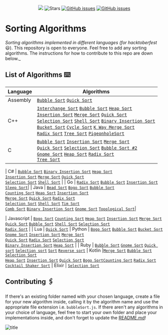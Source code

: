 <p align="center">
  <a href="https://github.com/badges/shields/graphs/contributors" alt="Contributors">
    <img src="https://img.shields.io/github/contributors/argonautica/sorting-algorithms" /></a>
  
  <img src="https://img.shields.io/github/stars/argonautica/sorting-algorithms.svg?label=Stars&style=flat" alt="Stars"/>
   <a href="https://github.com/argonautica/sorting-algorithms/issues"><img src="https://img.shields.io/github/issues/argonautica/sorting-algorithms.svg" alt="GitHub issues"/></a>
  <a href="https://github.com/argonautica/sorting-algorithms/blob/master/LICENSE.txt"><img src="https://img.shields.io/github/license/argonautica/sorting-algorithms.svg" alt="GitHub issues"/></a> 
</p>


# Sorting Algorithms
_Sorting algorithms implemented in different languages (for hacktoberfest_ 😃). This repository is open to everyone. Feel free to add any sorting algorithms. The instructions for how to contribute to this repo are down below._


## List of Algorithms ⌨️
| Language | Algorithms |
|----------|------------|
| Assembly | [`Bubble Sort`](Assembly/bubblesort.asm) [`Quick Sort`](Assembly/quicksort.asm)
| C++ | [`Interchange Sort`](C++/InterchangeSort.cpp ) [`Bubble Sort`](C++/BubbleSort.cpp) [`Heap Sort`](C++/HeapSort.cpp) <br> [`Insertion Sort`](C++/InsertionSort.cpp) [`Merge Sort`](C++/MergeSort.cpp) [`Quick Sort`](C++/QuickSort.cpp) <br> [`Selection Sort`](C++/SelectionSort.cpp) [`Shell Sort`](C++/ShellSort.cpp) [`Binary Insertion Sort`](C++/BinaryInsertionSort.cpp) <br> [`Bucket Sort`](C++/BucketSort.cpp) [`Cycle Sort`](C++/cycleSort.cpp) [`K Way Merge Sort`](C++/) <br> [`Radix Sort`](C++/RadixSort.cpp) [`Tree Sort`](C++/treeSort.cpp) [`PigeonholeSort`](C++/PigeonholeSort.cpp) |
| C | [`Bubble Sort`](C/BubbleSort.c) [`Insertion Sort`](C/InsertionSort.c) [`Merge Sort`](C/MergeSort.c) <br> [`Quick Sort`](C/QuickSort.c) [`Selection Sort`](C/SelectionSort.c)  [`Bubble Sort #2`](C/Bubble-Sort.c) <br>[`Gnome Sort`](C/gnomesort.c) [`Heap Sort`](C/heapsort.c) [`Radix Sort`](C/radixsort.c) <br> [`Tree Sort`](C/treesort.c) |

| C# | [`Bubble Sort`](C#/BubbleSort.cs) [`Binary Insertion Sort`](C#/BinaryInsertionSort.cs) [`Heap Sort`](C#/HeapSort.cs) <br> [`Insertion Sort`](C#/InsertionSort.cs) [`Merge Sort`](C#/MergeSort.cs) [`Quick Sort`](C#/QuickSort.cs) <br> [`Selection Sort`](C#/SelectionSort.cs) [`Shell Sort`](C#/ShellSort.cs) |
| Go | [`Radix Sort`](Go/RadixSort.go) [`Bubble Sort`](Go/BubbleSort.go) [`Insertion Sort`](Go/InsertionSort.go) [`Sleep Sort`](Go/SleepSort.go)|
| Java | [`Bead Sort`](Java/BeadSort.java) [`Bogo Sort`](Java/BogoSort.java) [`Bubble Sort`](Java/BubbleSort.java) <br> [`Counting Sort`](Java/Counting%20Sort.java) [`Heap Sort`](Java/HeapSort.java) [`Insertion Sort`](Java/InsertionSort.java) <br> [`Merge Sort`](Java/MergeSort.java) [`Quick Sort`](Java/QuickSort.java) [`Radix Sort`](Java/RadixSort.java) <br> [`Selection Sort`](Java/SelectionSort.java) [`Shell Sort`](Java/ShellSort.java) [`Tim Sort`](Java/TimSort.java) <br> [`Comb Sort`](Java/CombSort.java) [`Binary Insertion Sort`](Java/BinaryInsertionSort.java) [`Gnome Sort`](Java/GnomeSort.java) [`Topological Sort`](Java/TopologicalSort.java)|

| Javascript | [`Bogo Sort`](Javascript/bogoSort.js) [`Counting Sort`](Javascript/countingSort.js) [`Heap Sort`](Javascript/HeapSort.js) [`Insertion Sort`](Javascript/Insertionsort.js) [`Merge Sort`](Javascript/MergeSort.js) <br> [`Quick Sort`](Javascript/Quicksort.js) [`Bubble Sort`](Javascript/bubbleSort.js) [`Shell Sort`](Javascript/shellSort.js ) [`Selection Sort`](Javascript/selectionSort.js) <br> [`Radix Sort`](Javascript/RadixSort.js) |
| Lua | [`Quick Sort`](Lua/quicksort.lua)
| Python | [`Bogo Sort`](Python/BogoSort.py) [`Bubble Sort`](Python/BubbleSort.py) [`Bucket Sort`](Python/BucketSort.py) <br> [`Gnome Sort`](Python/GnomeSort.py) [`Insertion Sort`](Python/InsertionSort.py) [`Merge Sort`](Python/MergeSort.py) <br> [`Quick Sort`](Python/QuickSort.py) [`Radix Sort`](Python/RadixSort.py) [`Selection Sort`](Python/SelectionSort.py) <br> [`Binary Insertion Sort`](Python/BinaryInsertionSort.py)  [`Heap Sort`](Python/heapSort.py) |
| Ruby | [`Bubble Sort`](Ruby/bubble_sort.rb) [`Gnome Sort`](Ruby/gnome_sort.rb) [`Quick sort`](Ruby/quick_sort.rb) [`Selection sort`](Ruby/selection_sort.rb) [`Sort`](Ruby/sort.rb) [`Reverse sort`](Ruby/reverse.rb)
| Kotlin |[`Merge Sort`](Kotlin/MergeSort.kt) [`Bubble Sort`](Kotlin/BubbleSort.kt) [`Selection Sort`](Kotlin/selectionSort.kt) <br> [`Heap Sort`](Kotlin/HeapSort.kt) [`Insertion Sort`](Kotlin/InsertionSort.kt) [`Quick Sort`](Kotlin/QuickSort.kt) [`Bogo Sort`](Kotlin/BogoSort.kt)[`Counting Sort`](Kotlin/CountingSort.kt) [`Radix Sort`](Kotlin/RadixSort.kt) [`Cocktail Shaker Sort`](Kotlin/CocktailShakerSort.kt)
| Elixir | [`Selection Sort`](Elixir/selectionSort.exs)

## Contributing 🖇️
If there's an existing folder named with your chosen language, create a file for your new algorithm inside, calling it by the algorithm name and use the appropriate file extension i.e. `bubbleSort.js`. If there aren't any algorithms in your choice of language, feel free to start your own folder and place your implementations inside, and don't forget to update the [README.md](README.md)!

![title](https://hacktoberfest.digitalocean.com/assets/HF19_social-744d976f227e4aff6866443abcede8c651b309ec9c7c9f7410f5944f8e1299b9.png)
